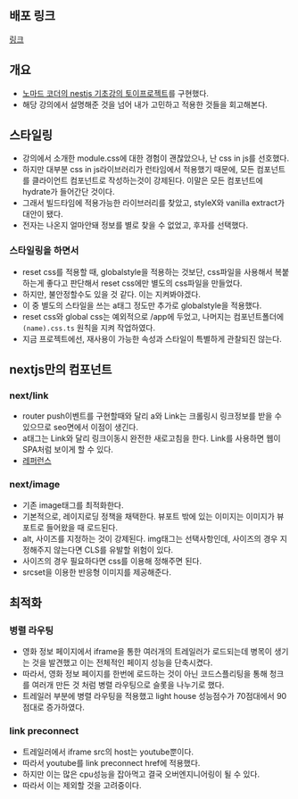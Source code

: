 ## 배포 링크  
[링크](https://nextlearn-c9ow94ddx-younsangnas-projects.vercel.app/)

## 개요
* [노마드 코더의 nestjs 기초강의 토이프로젝트](https://nomadcoders.co/nextjs-for-beginners/lectures/4687)를 구현했다.
* 해당 강의에서 설명해준 것을 넘어 내가 고민하고 적용한 것들을 회고해본다.

## 스타일링
* 강의에서 소개한 module.css에 대한 경험이 괜찮았으나, 난 css in js를 선호했다.
* 하지만 대부분 css in js라이브러리가 런타임에서 적용했기 때문에, 모든 컴포넌트를 클라이언트 컴포넌트로 작성하는것이 강제된다. 이말은 모든 컴포넌트에 hydrate가 들어간단 것이다.
* 그래서 빌드타임에 적용가능한 라이브러리를 찾았고, styleX와 vanilla extract가 대안이 됐다.
* 전자는 나온지 얼마안돼 정보를 별로 찾을 수 없었고, 후자를 선택했다.

### 스타일링을 하면서
* reset css를 적용할 때, globalstyle을 적용하는 것보단, css파일을 사용해서 복붙하는게 좋다고 판단해서 reset css에만 별도의 css파일을 만들었다.
* 하지만, 불안정할수도 있을 것 같다. 이는 지켜봐야겠다.
* 이 중 별도의 스타일을 쓰는 a태그 정도만 추가로 globalstyle을 적용했다.
* reset css와 global css는 예외적으로 /app에 두었고, 나머지는 컴포넌트폴더에 ```(name).css.ts``` 원칙을 지켜 작업하였다.
* 지금 프로젝트에선, 재사용이 가능한 속성과 스타일이 특별하게 관찰되진 않는다.

## nextjs만의 컴포넌트

### next/link
* router push이벤트를 구현할때와 달리 a와 Link는 크롤링시 링크정보를 받을 수 있으므로 seo면에서 이점이 생긴다.
* a태그는 Link와 달리 링크이동시 완전한 새로고침을 한다. Link를 사용하면 웹이 SPA처럼 보이게 할 수 있다.
* [레퍼런스](https://stackoverflow.com/questions/65086108/next-js-link-vs-router-push-vs-a-tag)

### next/image
* 기존 image태그를 최적화한다.
* 기본적으로, 레이지로딩 정책을 채택한다. 뷰포트 밖에 있는 이미지는 이미지가 뷰포트로 들어왔을 때 로드된다.
* alt, 사이즈를 지정하는 것이 강제된다. img태그는 선택사항인데, 사이즈의 경우 지정해주지 않는다면 CLS를 유발할 위험이 있다.
* 사이즈의 경우 필요하다면 css를 이용해 정해주면 된다.
* srcset을 이용한 반응형 이미지를 제공해준다.

## 최적화
### 병렬 라우팅
* 영화 정보 페이지에서 iframe을 통한 여러개의 트레일러가 로드되는데 병목이 생기는 것을 발견했고 이는 전체적인 페이지 성능을 단축시켰다.
* 따라서, 영화 정보 페이지를 한번에 로드하는 것이 아닌 코드스플리팅을 통해 청크를 여러개 만든 것 처럼 병렬 라우팅으로 슬롯을 나누기로 했다.
* 트레일러 부분에 병렬 라우팅을 적용했고 light house 성능점수가 70점대에서 90점대로 증가하였다.
### link preconnect
* 트레일러에서 iframe src의 host는 youtube뿐이다.
* 따라서 youtube를 link preconnect href에 적용했다.
* 하지만 이는 많은 cpu성능을 잡아먹고 결국 오버엔지니어링이 될 수 있다.
* 따라서 이는 제외할 것을 고려중이다.
